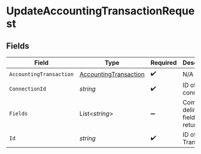 # UpdateAccountingTransactionRequest


## Fields

| Field                                                                     | Type                                                                      | Required                                                                  | Description                                                               |
| ------------------------------------------------------------------------- | ------------------------------------------------------------------------- | ------------------------------------------------------------------------- | ------------------------------------------------------------------------- |
| `AccountingTransaction`                                                   | [AccountingTransaction](../../Models/Components/AccountingTransaction.md) | :heavy_check_mark:                                                        | N/A                                                                       |
| `ConnectionId`                                                            | *string*                                                                  | :heavy_check_mark:                                                        | ID of the connection                                                      |
| `Fields`                                                                  | List<*string*>                                                            | :heavy_minus_sign:                                                        | Comma-delimited fields to return                                          |
| `Id`                                                                      | *string*                                                                  | :heavy_check_mark:                                                        | ID of the Transaction                                                     |